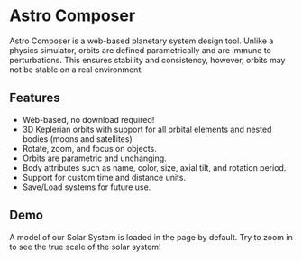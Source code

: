 # Astro Composer

Astro Composer is a web-based planetary system design tool. Unlike a physics simulator, orbits are defined parametrically and are immune to perturbations. This ensures stability and consistency, however, orbits may not be stable on a real environment.

## Features

* Web-based, no download required!
* 3D Keplerian orbits with support for all orbital elements and nested bodies (moons and satellites)
* Rotate, zoom, and focus on objects.
* Orbits are parametric and unchanging.
* Body attributes such as name, color, size, axial tilt, and rotation period.
* Support for custom time and distance units.
* Save/Load systems for future use.

## Demo

A model of our Solar System is loaded in the page by default. Try to zoom in to see the true scale of the solar system!
